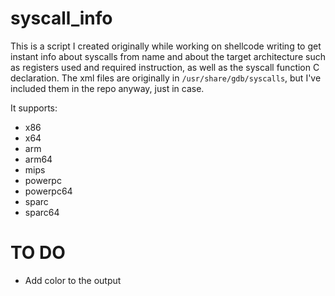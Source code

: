 # syscall\_info

This is a script I created originally while working on shellcode writing to get instant info about syscalls from name and about the target architecture such as registers used and required instruction, as well as the syscall function C declaration. The xml files are originally in `/usr/share/gdb/syscalls`, but I've included them in the repo anyway, just in case.

It supports:
+ x86
+ x64
+ arm
+ arm64
+ mips
+ powerpc
+ powerpc64
+ sparc
+ sparc64

# TO DO

+ Add color to the output
